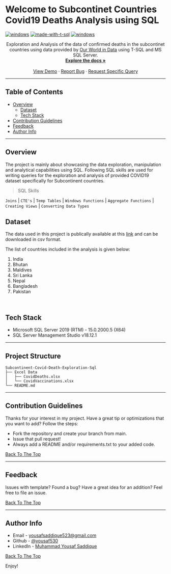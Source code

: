 <div id="top"></div>

# Welcome to Subcontinet Countries Covid19 Deaths Analysis using SQL


[![windows](https://img.shields.io/badge/os-windows-blue?style=flat-square)](#) [![made-with-t-sql](https://img.shields.io/badge/Made%20with-T--SQL-red?style=flat-square)](#) [![windows](https://img.shields.io/badge/-Microsoft%20SQL%20Server-orange?style=flat-square&logo=microsoft%20sql%20server&logoColor=white)](#)



<div align="center">  

  <p align="center">
    Exploration and Analysis of the data of confirmed deaths in the subcontinet countries using data provided by  <a href="https://ourworldindata.org/">Our World in Data</a> using T-SQL and MS SQL Server.
    <br />
    <a href="https://docs.microsoft.com/en-us/sql/t-sql/language-reference?view=sql-server-ver16"><strong>Explore the docs »</strong></a>
    <br />
    <br />
    <a href="#">View Demo</a>
    ·
    <a href="https://github.com/yousaf530/Subcontinent-Covid-Death-Exploration-Sql/issues">Report Bug</a>
    ·
    <a href="https://github.com/yousaf530">Request Specific Query</a>
  </p>
</div>

---

## Table of Contents

  - [Overview](#overview)
    - [Dataset](#dataset)
    - [Tech Stack](#tech-stack)
  - [Contribution Guidelines](#contribution-guidelines)
  - [Feedback](#feedback)
  - [Author Info](#author-info)

---

## Overview
The project is mainly about showcasing the data exploration, manipulation and analytical capabilities using SQL. Following SQL skills are used for writing queries for the exploration and analysis of provided COVID19 dataset specifically for Subcontinent countries.

> SQL Skills 

`Joins` | `CTE's` | `Temp Tables` | `Windows Functions` | `Aggregate Functions` | `Creating Views` | `Converting Data Types`

## Dataset
The data used in this project is publically available at this [link](https://ourworldindata.org/explorers/coronavirus-data-explorer?zoomToSelection=true&time=2020-03-01..latest&facet=none&pickerSort=desc&pickerMetric=total_deaths&hideControls=true&Metric=Confirmed+deaths&Interval=7-day+rolling+average&Relative+to+Population=true&Color+by+test+positivity=false&country=IND~USA~GBR~CAN~DEU~FRA) and can be downloaded in csv format.

The list of countries included in the analysis is given below:

<ol>
  <li>India</li>
  <li>Bhutan</li>
  <li>Maldives</li>
  <li>Sri Lanka</li>
  <li>Nepal</li>
  <li>Bangladesh</li>
  <li>Pakistan</li>
</ol>

<br/>

## Tech Stack
- Microsoft SQL Server 2019 (RTM) - 15.0.2000.5 (X64)
- SQL Server Management Studio v18.12.1
---

## Project Structure

```
Subcontinent-Covid-Death-Exploration-Sql
├── Excel Data
│   ├── CovidDeaths.xlsx
│   └── CovidVaccinations.xlsx
└── README.md
```
---
## Contribution Guidelines

Thanks for your interest in my project. Have a great tip or optimizations that you want to add? Follow the steps:
- Fork the repository and create your branch from main.
- Issue that pull request!
- Always add a README and/or requirements.txt to your added code.

<a href="#top">Back To The Top</a>

---


## Feedback

Issues with template? Found a bug? Have a great idea for an addition? Feel free to file an issue.

<a href="#top">Back To The Top</a>

---

## Author Info

- Email - [yousafsaddique523@gmail.com](#)
- Github - [@yousaf530](https://github.com/yousaf530)
- LinkedIn - [Muhammad Yousaf Saddique](https://www.linkedin.com/in/yousaf530/)

<a href="#top">Back To The Top</a>

Enjoy!

